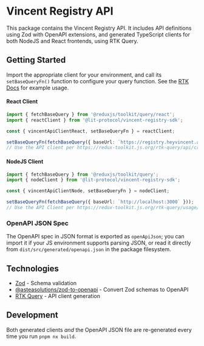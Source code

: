 # Vincent Registry API

This package contains the Vincent Registry API. It includes API definitions using Zod with OpenAPI extensions, and generated TypeScript clients for both NodeJS and React frontends, using RTK Query.

## Getting Started

Import the appropriate client for your environment, and call its `setBaseQueryFn()` function to configure your query function. See the [RTK Docs](https://redux-toolkit.js.org/rtk-query/api/fetchBaseQuery) for example usage.

#### React Client

```typescript
import { fetchBaseQuery } from '@reduxjs/toolkit/query/react';
import { reactClient } from '@lit-protocol/vincent-registry-sdk';

const { vincentApiClientReact, setBaseQueryFn } = reactClient;

setBaseQueryFn(fetchBaseQuery({ baseUrl: `https://registry.heyvincent.ai` }));
// Use the API client per https://redux-toolkit.js.org/rtk-query/api/created-api/hooks
```

#### NodeJS Client

```typescript
import { fetchBaseQuery } from '@reduxjs/toolkit/query';
import { nodeClient } from '@lit-protocol/vincent-registry-sdk';

const { vincentApiClientNode, setBaseQueryFn } = nodeClient;

setBaseQueryFn(fetchBaseQuery({ baseUrl: `http://localhost:3000` }));
// Use the API Client per https://redux-toolkit.js.org/rtk-query/usage/usage-without-react-hooks
```

### OpenAPI JSON Spec

The OpenAPI spec in JSON format is exported as `openApiJson`; you can import it if your JS environment supports parsing JSON, or read it directly from `dist/src/generated/openapi.json` in the package filesystem.

## Technologies

- [Zod](https://github.com/colinhacks/zod) - Schema validation
- [@asteasolutions/zod-to-openapi](https://github.com/asteasolutions/zod-to-openapi) - Convert Zod schemas to OpenAPI
- [RTK Query](https://redux-toolkit.js.org/rtk-query/overview) - API client generation

## Development

Both generated clients _and_ the OpenAPI JSON file are re-generated every time you run `pnpm nx build`.
